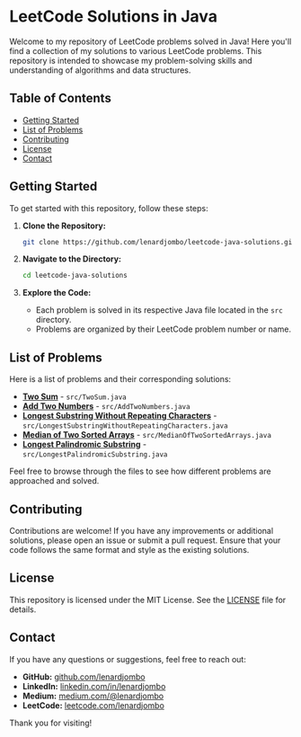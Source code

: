 # LeetCode Solutions in Java

Welcome to my repository of LeetCode problems solved in Java! Here you'll find a collection of my solutions to various LeetCode problems. This repository is intended to showcase my problem-solving skills and understanding of algorithms and data structures.

## Table of Contents

- [Getting Started](#getting-started)
- [List of Problems](#list-of-problems)
- [Contributing](#contributing)
- [License](#license)
- [Contact](#contact)

## Getting Started

To get started with this repository, follow these steps:

1. **Clone the Repository:**
    ```bash
    git clone https://github.com/lenardjombo/leetcode-java-solutions.git
    ```

2. **Navigate to the Directory:**
    ```bash
    cd leetcode-java-solutions
    ```

3. **Explore the Code:**
   - Each problem is solved in its respective Java file located in the `src` directory.
   - Problems are organized by their LeetCode problem number or name.

## List of Problems

Here is a list of problems and their corresponding solutions:

- **[Two Sum](https://leetcode.com/problems/two-sum/)** - `src/TwoSum.java`
- **[Add Two Numbers](https://leetcode.com/problems/add-two-numbers/)** - `src/AddTwoNumbers.java`
- **[Longest Substring Without Repeating Characters](https://leetcode.com/problems/longest-substring-without-repeating-characters/)** - `src/LongestSubstringWithoutRepeatingCharacters.java`
- **[Median of Two Sorted Arrays](https://leetcode.com/problems/median-of-two-sorted-arrays/)** - `src/MedianOfTwoSortedArrays.java`
- **[Longest Palindromic Substring](https://leetcode.com/problems/longest-palindromic-substring/)** - `src/LongestPalindromicSubstring.java`

Feel free to browse through the files to see how different problems are approached and solved.

## Contributing

Contributions are welcome! If you have any improvements or additional solutions, please open an issue or submit a pull request. Ensure that your code follows the same format and style as the existing solutions.

## License

This repository is licensed under the MIT License. See the [LICENSE](LICENSE) file for details.

## Contact

If you have any questions or suggestions, feel free to reach out:

- **GitHub:** [github.com/lenardjombo](https://github.com/lenardjombo)
- **LinkedIn:** [linkedin.com/in/lenardjombo](https://linkedin.com/in/lenardjombo)
- **Medium:** [medium.com/@lenardjombo](https://medium.com/@lenardjombo)
- **LeetCode:** [leetcode.com/lenardjombo](https://leetcode.com/lenardjombo)

Thank you for visiting!


